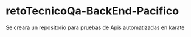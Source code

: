 # retoTecnicoQa-BackEnd-Pacifico
Se creara un repositorio para pruebas de Apis automatizadas en karate
